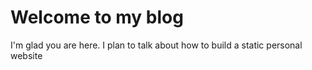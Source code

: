 # Welcome to my blog

I'm glad you are here. I plan to talk about how to build a static personal website
